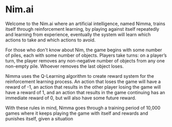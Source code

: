 # Nim.ai
Welcome to the Nim.ai where an artificial intelligence, named Nimma, trains itself through reinforcement learning, by playing against itself repeatedly and learning from experience, eventually the system will learn which actions to take and which actions to avoid. 

For those who don't know about Nim, the game begins with some number of piles, each with some number of objects. Players take turns: on a player’s turn, the player removes any non-negative number of objects from any one non-empty pile. Whoever removes the last object loses.

Nimma uses the Q-Learning algorithm to create reward system for the reinforcement learning process. An action that loses the game will have a reward of -1, an action that results in the other player losing the game will have a reward of 1, and an action that results in the game continuing has an immediate reward of 0, but will also have some future reward. 

With these rules in mind, Nimma goes through a training period of 10,000 games where it keeps playing the game with itself and rewards and punishes itself, given a situation 

